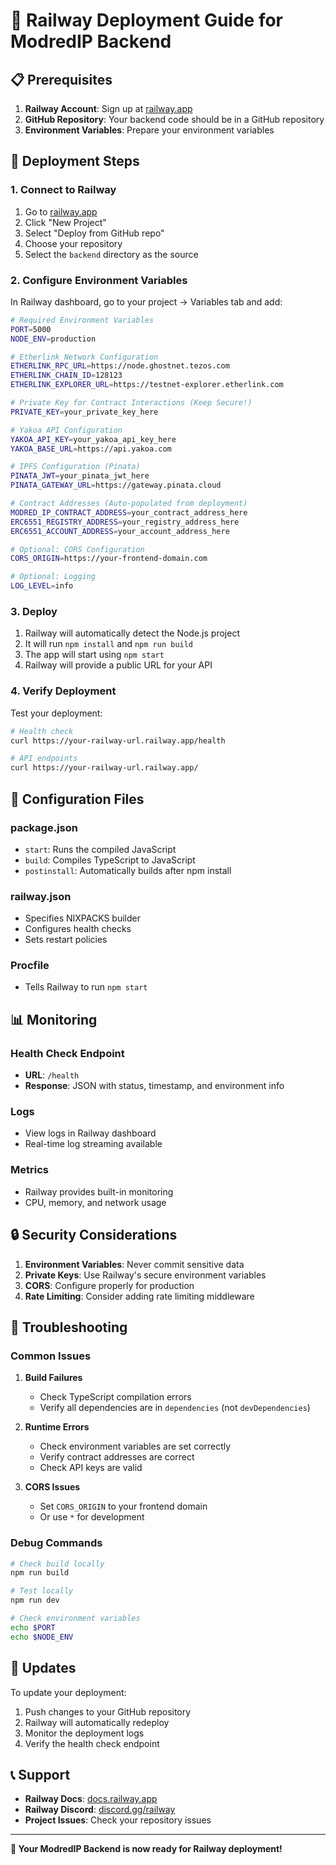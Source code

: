 # 🚂 Railway Deployment Guide for ModredIP Backend

## 📋 Prerequisites

1. **Railway Account**: Sign up at [railway.app](https://railway.app)
2. **GitHub Repository**: Your backend code should be in a GitHub repository
3. **Environment Variables**: Prepare your environment variables

## 🚀 Deployment Steps

### 1. Connect to Railway

1. Go to [railway.app](https://railway.app)
2. Click "New Project"
3. Select "Deploy from GitHub repo"
4. Choose your repository
5. Select the `backend` directory as the source

### 2. Configure Environment Variables

In Railway dashboard, go to your project → Variables tab and add:

```bash
# Required Environment Variables
PORT=5000
NODE_ENV=production

# Etherlink Network Configuration
ETHERLINK_RPC_URL=https://node.ghostnet.tezos.com
ETHERLINK_CHAIN_ID=128123
ETHERLINK_EXPLORER_URL=https://testnet-explorer.etherlink.com

# Private Key for Contract Interactions (Keep Secure!)
PRIVATE_KEY=your_private_key_here

# Yakoa API Configuration
YAKOA_API_KEY=your_yakoa_api_key_here
YAKOA_BASE_URL=https://api.yakoa.com

# IPFS Configuration (Pinata)
PINATA_JWT=your_pinata_jwt_here
PINATA_GATEWAY_URL=https://gateway.pinata.cloud

# Contract Addresses (Auto-populated from deployment)
MODRED_IP_CONTRACT_ADDRESS=your_contract_address_here
ERC6551_REGISTRY_ADDRESS=your_registry_address_here
ERC6551_ACCOUNT_ADDRESS=your_account_address_here

# Optional: CORS Configuration
CORS_ORIGIN=https://your-frontend-domain.com

# Optional: Logging
LOG_LEVEL=info
```

### 3. Deploy

1. Railway will automatically detect the Node.js project
2. It will run `npm install` and `npm run build`
3. The app will start using `npm start`
4. Railway will provide a public URL for your API

### 4. Verify Deployment

Test your deployment:

```bash
# Health check
curl https://your-railway-url.railway.app/health

# API endpoints
curl https://your-railway-url.railway.app/
```

## 🔧 Configuration Files

### package.json
- `start`: Runs the compiled JavaScript
- `build`: Compiles TypeScript to JavaScript
- `postinstall`: Automatically builds after npm install

### railway.json
- Specifies NIXPACKS builder
- Configures health checks
- Sets restart policies

### Procfile
- Tells Railway to run `npm start`

## 📊 Monitoring

### Health Check Endpoint
- **URL**: `/health`
- **Response**: JSON with status, timestamp, and environment info

### Logs
- View logs in Railway dashboard
- Real-time log streaming available

### Metrics
- Railway provides built-in monitoring
- CPU, memory, and network usage

## 🔒 Security Considerations

1. **Environment Variables**: Never commit sensitive data
2. **Private Keys**: Use Railway's secure environment variables
3. **CORS**: Configure properly for production
4. **Rate Limiting**: Consider adding rate limiting middleware

## 🚨 Troubleshooting

### Common Issues

1. **Build Failures**
   - Check TypeScript compilation errors
   - Verify all dependencies are in `dependencies` (not `devDependencies`)

2. **Runtime Errors**
   - Check environment variables are set correctly
   - Verify contract addresses are correct
   - Check API keys are valid

3. **CORS Issues**
   - Set `CORS_ORIGIN` to your frontend domain
   - Or use `*` for development

### Debug Commands

```bash
# Check build locally
npm run build

# Test locally
npm run dev

# Check environment variables
echo $PORT
echo $NODE_ENV
```

## 🔄 Updates

To update your deployment:

1. Push changes to your GitHub repository
2. Railway will automatically redeploy
3. Monitor the deployment logs
4. Verify the health check endpoint

## 📞 Support

- **Railway Docs**: [docs.railway.app](https://docs.railway.app)
- **Railway Discord**: [discord.gg/railway](https://discord.gg/railway)
- **Project Issues**: Check your repository issues

---

**🎉 Your ModredIP Backend is now ready for Railway deployment!** 
